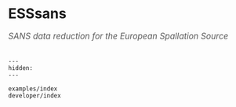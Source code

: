 # ESSsans

<span style="font-size:1.2em;font-style:italic;color:#5a5a5a">
  SANS data reduction for the European Spallation Source
  </br></br>
</span>

```{toctree}
---
hidden:
---

examples/index
developer/index
```
